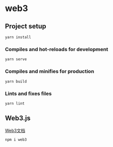# web3

## Project setup
```
yarn install
```

### Compiles and hot-reloads for development
```
yarn serve
```

### Compiles and minifies for production
```
yarn build
```

### Lints and fixes files
```
yarn lint
```

## Web3.js
[Web3文档](https://docs.web3js.org/guides/getting_started/quickstart)
```
npm i web3
```


